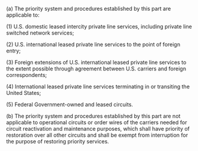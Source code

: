 (a) The priority system and procedures established by this part are applicable to:

(1) U.S. domestic leased intercity private line services, including private line switched network services;

(2) U.S. international leased private line services to the point of foreign entry;

(3) Foreign extensions of U.S. international leased private line services to the extent possible through agreement between U.S. carriers and foreign correspondents;

(4) International leased private line services terminating in or transiting the United States;

(5) Federal Government-owned and leased circuits.

(b) The priority system and procedures established by this part are not applicable to operational circuits or order wires of the carriers needed for circuit reactivation and maintenance purposes, which shall have priority of restoration over all other circuits and shall be exempt from interruption for the purpose of restoring priority services.

